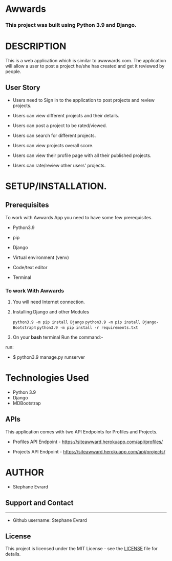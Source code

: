 # Awwards

### **This project was built using Python 3.9  and Django.** 


# DESCRIPTION

This is a web application which is similar to awwwards.com. The application will allow a user to post a project he/she has created and get it reviewed by people.

## User Story

- Users need to Sign in to the application to post projects and review projects.

- Users can view different projects and their details. 

- Users can post a project to be rated/viewed.

- Users can search for different projects.

-  Users can view projects overall score. 

-  Users can view their profile page with all their published projects. 

-  Users can rate/review other users' projects.


# **SETUP/INSTALLATION.**
## Prerequisites

To work with Awwards App you need to have some few prerequisites.

- Python3.9

- pip

- Django 

- Virtual environment (venv)

- Code/text editor

- Terminal


### **To work With Awwards**

1. You will need Internet connection.

2. Installing Django and other Modules

    `python3.9 -m pip install Django`
    `python3.9 -m pip install Django-Bootstrap4`
    `python3.9 -m pip install -r requirements.txt`

9. On your **bash** terminal Run the command:- 

run: 
* $ python3.9 manage.py runserver

# Technologies Used

* Python 3.9
* Django
* MDBootstrap


## APIs 
This application comes with two API Endpoints for Profiles and Projects.

- Profiles API Endpoint - https://siteawward.herokuapp.com/api/profiles/ 

- Projects API Endpoint - https://siteawward.herokuapp.com/api/projects/


# AUTHOR

* Stephane Evrard  

## Support and Contact
---

- Github username: Stephane Evrard

## License
This project is licensed under the MIT License - see the [LICENSE](LICENSE) file for details.
